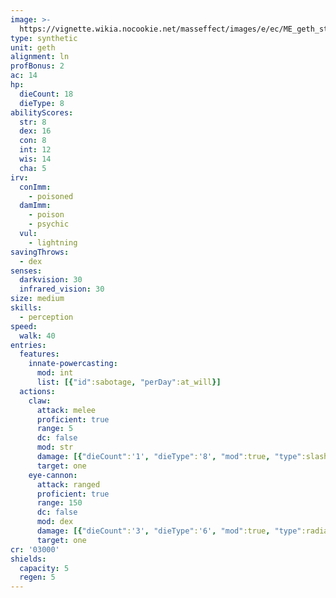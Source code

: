 ```yaml
---
image: >-
  https://vignette.wikia.nocookie.net/masseffect/images/e/ec/ME_geth_stalker.png/revision/latest/scale-to-width-down/350?cb=20130517141111
type: synthetic
unit: geth
alignment: ln
profBonus: 2
ac: 14
hp:
  dieCount: 18
  dieType: 8
abilityScores:
  str: 8
  dex: 16
  con: 8
  int: 12
  wis: 14
  cha: 5
irv:
  conImm:
    - poisoned
  damImm:
    - poison
    - psychic
  vul:
    - lightning
savingThrows:
  - dex
senses:
  darkvision: 30
  infrared_vision: 30
size: medium
skills:
  - perception
speed:
  walk: 40
entries:
  features:
    innate-powercasting:
      mod: int
      list: [{"id":sabotage, "perDay":at_will}]
  actions:
    claw:
      attack: melee
      proficient: true
      range: 5
      dc: false
      mod: str
      damage: [{"dieCount":'1', "dieType":'8', "mod":true, "type":slashing}]
      target: one
    eye-cannon:
      attack: ranged
      proficient: true
      range: 150
      dc: false
      mod: dex
      damage: [{"dieCount":'3', "dieType":'6', "mod":true, "type":radiant}]
      target: one
cr: '03000'
shields:
  capacity: 5
  regen: 5
---
```

